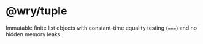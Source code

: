 # @wry/tuple

Immutable finite list objects with constant-time equality testing (`===`)
and no hidden memory leaks.
